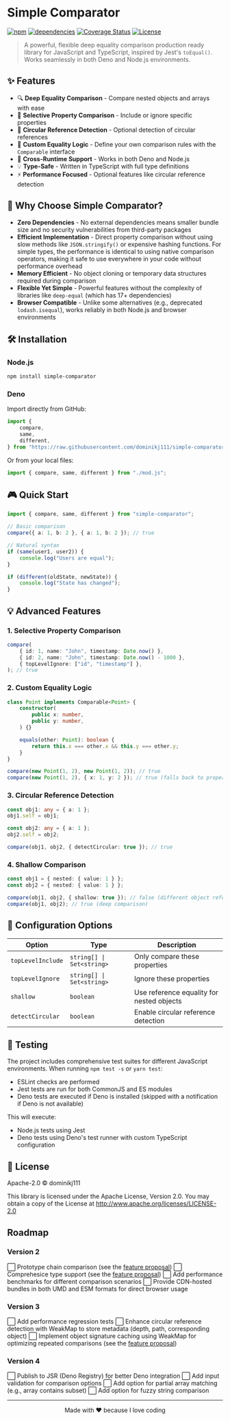 # Simple Comparator

[![npm](https://img.shields.io/npm/v/simple-comparator)](https://www.npmjs.com/package/simple-comparator)
[![dependencies](https://img.shields.io/badge/production%20dependencies-0-brightgreen.svg)](https://github.com/dominikj111/simple-comparator/blob/main/package.json)
[![Coverage Status](https://coveralls.io/repos/boennemann/badges/badge.svg)](https://coveralls.io/r/boennemann/badges)
[![License](https://img.shields.io/github/license/dominikj111/simple-comparator)](https://github.com/dominikj111/simple-comparator/blob/main/LICENSE)

> A powerful, flexible deep equality comparison production ready library for JavaScript and TypeScript, inspired by
> Jest's `toEqual()`. Works seamlessly in both Deno and Node.js environments.

## ✨ Features

- 🔍 **Deep Equality Comparison** - Compare nested objects and arrays with ease
- 🎯 **Selective Property Comparison** - Include or ignore specific properties
- 🔄 **Circular Reference Detection** - Optional detection of circular references
- 🎨 **Custom Equality Logic** - Define your own comparison rules with the `Comparable` interface
- 🔋 **Cross-Runtime Support** - Works in both Deno and Node.js
- 💡 **Type-Safe** - Written in TypeScript with full type definitions
- ⚡ **Performance Focused** - Optional features like circular reference detection

## 🚀 Why Choose Simple Comparator?

- **Zero Dependencies** - No external dependencies means smaller bundle size and no security vulnerabilities from
  third-party packages
- **Efficient Implementation** - Direct property comparison without using slow methods like `JSON.stringify()` or
  expensive hashing functions. For simple types, the performance is identical to using native comparison operators,
  making it safe to use everywhere in your code without performance overhead
- **Memory Efficient** - No object cloning or temporary data structures required during comparison
- **Flexible Yet Simple** - Powerful features without the complexity of libraries like `deep-equal` (which has 17+
  dependencies)
- **Browser Compatible** - Unlike some alternatives (e.g., deprecated `lodash.isequal`), works reliably in both Node.js
  and browser environments

## 🛠️ Installation

### Node.js

```bash
npm install simple-comparator
```

### Deno

Import directly from GitHub:

```typescript
import {
    compare,
    same,
    different,
} from "https://raw.githubusercontent.com/dominikj111/simple-comparator/refs/tags/v1.2.1/mod.js";
```

Or from your local files:

```typescript
import { compare, same, different } from "./mod.js";
```

## 🎮 Quick Start

```typescript
import { compare, same, different } from "simple-comparator";

// Basic comparison
compare({ a: 1, b: 2 }, { a: 1, b: 2 }); // true

// Natural syntax
if (same(user1, user2)) {
    console.log("Users are equal");
}

if (different(oldState, newState)) {
    console.log("State has changed");
}
```

## 💡 Advanced Features

### 1. Selective Property Comparison

```typescript
compare(
    { id: 1, name: "John", timestamp: Date.now() },
    { id: 2, name: "John", timestamp: Date.now() - 1000 },
    { topLevelIgnore: ["id", "timestamp"] },
); // true
```

### 2. Custom Equality Logic

```typescript
class Point implements Comparable<Point> {
    constructor(
        public x: number,
        public y: number,
    ) {}

    equals(other: Point): boolean {
        return this.x === other.x && this.y === other.y;
    }
}

compare(new Point(1, 2), new Point(1, 2)); // true
compare(new Point(1, 2), { x: 1, y: 2 }); // true (falls back to property comparison)
```

### 3. Circular Reference Detection

```typescript
const obj1: any = { a: 1 };
obj1.self = obj1;

const obj2: any = { a: 1 };
obj2.self = obj2;

compare(obj1, obj2, { detectCircular: true }); // true
```

### 4. Shallow Comparison

```typescript
const obj1 = { nested: { value: 1 } };
const obj2 = { nested: { value: 1 } };

compare(obj1, obj2, { shallow: true }); // false (different object references)
compare(obj1, obj2); // true (deep comparison)
```

## 🔧 Configuration Options

| Option            | Type                      | Description                               |
| ----------------- | ------------------------- | ----------------------------------------- |
| `topLevelInclude` | `string[] \| Set<string>` | Only compare these properties             |
| `topLevelIgnore`  | `string[] \| Set<string>` | Ignore these properties                   |
| `shallow`         | `boolean`                 | Use reference equality for nested objects |
| `detectCircular`  | `boolean`                 | Enable circular reference detection       |

## 🧪 Testing

The project includes comprehensive test suites for different JavaScript environments. When running `npm test -s` or
`yarn test`:

- ESLint checks are performed
- Jest tests are run for both CommonJS and ES modules
- Deno tests are executed if Deno is installed (skipped with a notification if Deno is not available)

This will execute:

- Node.js tests using Jest
- Deno tests using Deno's test runner with custom TypeScript configuration

## 📄 License

Apache-2.0 © dominikj111

This library is licensed under the Apache License, Version 2.0. You may obtain a copy of the License at
<http://www.apache.org/licenses/LICENSE-2.0>

## Roadmap

### Version 2

⬜ Prototype chain comparison (see the [feature proposal](./feature_proposals/prototype-chain-comparison.md))
⬜ Comprehesice type support (see the [feature proposal](./feature_proposals/comprehensive-type-support.md))
⬜ Add performance benchmarks for different comparison scenarios
⬜ Provide CDN-hosted bundles in both UMD and ESM formats for direct browser usage

### Version 3

⬜ Add performance regression tests
⬜ Enhance circular reference detection with WeakMap to store metadata (depth, path, corresponding object)
⬜ Implement object signature caching using WeakMap for optimizing repeated comparisons (see the [feature proposal](./feature_proposals/object-signature-caching.md))

### Version 4

⬜ Publish to JSR (Deno Registry) for better Deno integration
⬜ Add input validation for comparison options
⬜ Add option for partial array matching (e.g., array contains subset)
⬜ Add option for fuzzy string comparison

---

<div align="center">
Made with ❤️ because I love coding
</div>

